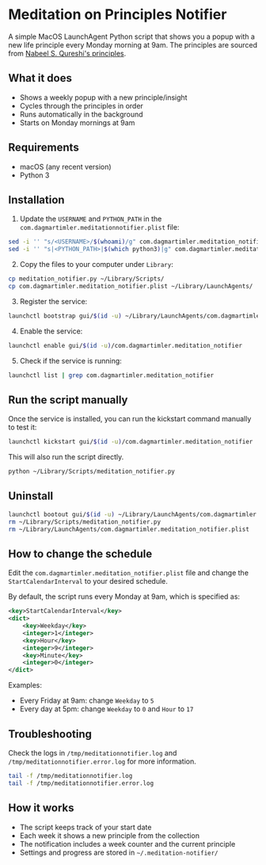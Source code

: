 # Meditation on Principles Notifier

A simple MacOS LaunchAgent Python script that shows you a popup with a new life principle every Monday morning at 9am. The principles are sourced from [Nabeel S. Qureshi's principles](https://nabeelqu.co/principles).

## What it does
- Shows a weekly popup with a new principle/insight
- Cycles through the principles in order
- Runs automatically in the background
- Starts on Monday mornings at 9am

## Requirements
- macOS (any recent version)
- Python 3

## Installation
1. Update the `USERNAME` and `PYTHON_PATH` in the `com.dagmartimler.meditationnotifier.plist` file:

```bash
sed -i '' "s/<USERNAME>/$(whoami)/g" com.dagmartimler.meditation_notifier.plist
sed -i '' "s|<PYTHON_PATH>|$(which python3)|g" com.dagmartimler.meditation_notifier.plist
```

2. Copy the files to your computer under `Library`:

```bash
cp meditation_notifier.py ~/Library/Scripts/
cp com.dagmartimler.meditation_notifier.plist ~/Library/LaunchAgents/
```

3. Register the service:

```bash
launchctl bootstrap gui/$(id -u) ~/Library/LaunchAgents/com.dagmartimler.meditation_notifier.plist
```

4. Enable the service:

```bash
launchctl enable gui/$(id -u)/com.dagmartimler.meditation_notifier
```

5. Check if the service is running:

```bash
launchctl list | grep com.dagmartimler.meditation_notifier
```

## Run the script manually

Once the service is installed, you can run the kickstart command manually to test it:

```bash
launchctl kickstart gui/$(id -u)/com.dagmartimler.meditation_notifier
```

This will also run the script directly.

```bash
python ~/Library/Scripts/meditation_notifier.py
```

## Uninstall

```bash
launchctl bootout gui/$(id -u) ~/Library/LaunchAgents/com.dagmartimler.meditation_notifier.plist
rm ~/Library/Scripts/meditation_notifier.py
rm ~/Library/LaunchAgents/com.dagmartimler.meditation_notifier.plist
```

## How to change the schedule

Edit the `com.dagmartimler.meditation_notifier.plist` file and change the `StartCalendarInterval` to your desired schedule.

By default, the script runs every Monday at 9am, which is specified as:
```xml
<key>StartCalendarInterval</key>
<dict>
    <key>Weekday</key>
    <integer>1</integer>
    <key>Hour</key>
    <integer>9</integer>
    <key>Minute</key>
    <integer>0</integer>
</dict>
```

Examples:
- Every Friday at 9am: change `Weekday` to `5`
- Every day at 5pm: change `Weekday` to `0` and `Hour` to `17`

## Troubleshooting

Check the logs in `/tmp/meditationnotifier.log` and `/tmp/meditationnotifier.error.log` for more information.

```bash
tail -f /tmp/meditationnotifier.log
tail -f /tmp/meditationnotifier.error.log
```

## How it works
- The script keeps track of your start date
- Each week it shows a new principle from the collection
- The notification includes a week counter and the current principle
- Settings and progress are stored in `~/.meditation-notifier/`